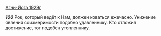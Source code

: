 
[Агни-Йога 1929г](https://127.0.0.1:4002/agni/1929)

___100___
Рок, который ведёт к Нам, должен коваться ежечасно. Унижение явления соизмеримости подобно удавленнику. Кто отложил достижение, тот подобен утопленнику.